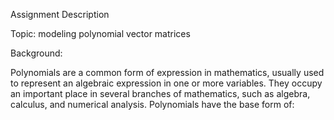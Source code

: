 Assignment Description

Topic: modeling polynomial vector matrices

Background:

Polynomials are a common form of expression in mathematics, usually used to represent an algebraic expression in one or more variables. They occupy an important place in several branches of mathematics, such as algebra, calculus, and numerical analysis. Polynomials have the base form of:

